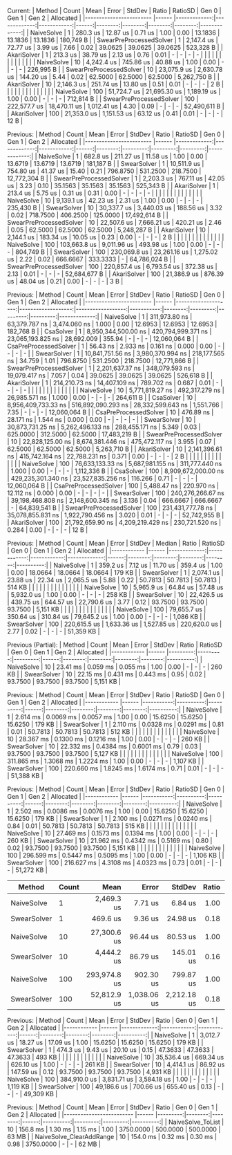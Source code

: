 Current:
|                  Method | Count |         Mean |        Error |      StdDev | Ratio | RatioSD |   Gen 0 |   Gen 1 |   Gen 2 |    Allocated |
|------------------------ |------ |-------------:|-------------:|------------:|------:|--------:|--------:|--------:|--------:|-------------:|
|              NaiveSolve |     1 |     280.3 us |     12.87 us |     0.71 us |  1.00 |    0.00 | 13.1836 | 13.1836 | 13.1836 |    180,749 B |
| SwearPreProcessedSolver |     1 |   2,147.4 us |     72.77 us |     3.99 us |  7.66 |    0.02 | 39.0625 | 39.0625 | 39.0625 |    523,328 B |
|             AkariSolver |     1 |     213.3 us |     38.79 us |     2.13 us |  0.76 |    0.01 |       - |       - |       - |            - |
|                         |       |              |              |             |       |         |         |         |         |              |
|              NaiveSolve |    10 |   4,242.4 us |    745.86 us |    40.88 us |  1.00 |    0.00 |       - |       - |       - |    226,995 B |
| SwearPreProcessedSolver |    10 |  23,075.9 us |  2,630.78 us |   144.20 us |  5.44 |    0.02 | 62.5000 | 62.5000 | 62.5000 |  5,262,750 B |
|             AkariSolver |    10 |   2,146.3 us |    251.74 us |    13.80 us |  0.51 |    0.01 |       - |       - |       - |          2 B |
|                         |       |              |              |             |       |         |         |         |         |              |
|              NaiveSolve |   100 |  51,724.7 us | 21,695.30 us | 1,189.19 us |  1.00 |    0.00 |       - |       - |       - |    712,814 B |
| SwearPreProcessedSolver |   100 | 222,577.7 us | 18,470.11 us | 1,012.41 us |  4.30 |    0.09 |       - |       - |       - | 52,490,611 B |
|             AkariSolver |   100 |  21,353.0 us |  1,151.53 us |    63.12 us |  0.41 |    0.01 |       - |       - |       - |         12 B |

Previous:
|                  Method | Count |         Mean |        Error |      StdDev | Ratio | RatioSD |    Gen 0 |    Gen 1 |    Gen 2 |    Allocated |
|------------------------ |------ |-------------:|-------------:|------------:|------:|--------:|---------:|---------:|---------:|-------------:|
|              NaiveSolve |     1 |     682.8 us |    211.27 us |    11.58 us |  1.00 |    0.00 |  13.6719 |  13.6719 |  13.6719 |    181,187 B |
|             SwearSolver |     1 |  10,511.9 us |    754.80 us |    41.37 us | 15.40 |    0.21 | 796.8750 | 531.2500 | 218.7500 | 12,772,304 B |
| SwearPreProcessedSolver |     1 |   2,203.3 us |    767.11 us |    42.05 us |  3.23 |    0.10 |  35.1563 |  35.1563 |  35.1563 |    525,343 B |
|             AkariSolver |     1 |     213.4 us |      5.75 us |     0.31 us |  0.31 |    0.00 |        - |        - |        - |            - |
|                         |       |              |              |             |       |         |          |          |          |              |
|              NaiveSolve |    10 |   9,139.1 us |     42.23 us |     2.31 us |  1.00 |    0.00 |        - |        - |        - |    235,430 B |
|             SwearSolver |    10 |  30,337.7 us |  3,440.03 us |   188.56 us |  3.32 |    0.02 | 718.7500 | 406.2500 | 125.0000 | 17,492,614 B |
| SwearPreProcessedSolver |    10 |  22,507.6 us |  7,666.21 us |   420.21 us |  2.46 |    0.05 |  62.5000 |  62.5000 |  62.5000 |  5,248,287 B |
|             AkariSolver |    10 |   2,144.1 us |    183.34 us |    10.05 us |  0.23 |    0.00 |        - |        - |        - |          2 B |
|                         |       |              |              |             |       |         |          |          |          |              |
|              NaiveSolve |   100 | 103,663.8 us |  9,011.96 us |   493.98 us |  1.00 |    0.00 |        - |        - |        - |    804,749 B |
|             SwearSolver |   100 | 230,069.8 us | 23,261.16 us | 1,275.02 us |  2.22 |    0.02 | 666.6667 | 333.3333 |        - | 64,786,024 B |
| SwearPreProcessedSolver |   100 | 220,857.4 us |  6,793.54 us |   372.38 us |  2.13 |    0.01 |        - |        - |        - | 52,684,677 B |
|             AkariSolver |   100 |  21,386.9 us |    876.39 us |    48.04 us |  0.21 |    0.00 |        - |        - |        - |          3 B |

Previous:
|                  Method | Count |                Mean |              Error |            StdDev |      Ratio | RatioSD |    Gen 0 |    Gen 1 |    Gen 2 |    Allocated |
|------------------------ |------ |--------------------:|-------------------:|------------------:|-----------:|--------:|---------:|---------:|---------:|-------------:|
|              NaiveSolve |     1 |       311,973.80 ns |      63,379.787 ns |      3,474.060 ns |      1.000 |    0.00 |  12.6953 |  12.6953 |  12.6953 |    182,768 B |
|               CsaSolver |     1 | 8,950,344,500.00 ns | 420,794,999.371 ns | 23,065,193.825 ns | 28,692.009 |  355.94 |        - |        - |        - | 12,060,064 B |
|   CsaPreProcessedSolver |     1 |            56.43 ns |           2.933 ns |          0.161 ns |      0.000 |    0.00 |        - |        - |        - |            - |
|             SwearSolver |     1 |    10,841,751.56 ns |   3,980,370.994 ns |    218,177.565 ns |     34.759 |    1.01 | 796.8750 | 531.2500 | 218.7500 | 12,771,866 B |
| SwearPreProcessedSolver |     1 |     2,201,637.37 ns |     348,079.593 ns |     19,079.417 ns |      7.057 |    0.04 |  39.0625 |  39.0625 |  39.0625 |    526,618 B |
|             AkariSolver |     1 |       214,210.73 ns |      14,407.109 ns |        789.702 ns |      0.687 |    0.01 |        - |        - |        - |            - |
|                         |       |                     |                    |                   |            |         |          |          |          |              |
|              NaiveSolve |    10 |     5,771,819.27 ns |     492,317.279 ns |     26,985.571 ns |      1.000 |    0.00 |        - |        - |        - |    264,611 B |
|               CsaSolver |    10 | 8,956,409,733.33 ns | 516,892,090.293 ns | 28,332,599.643 ns |  1,551.766 |    7.35 |        - |        - |        - | 12,060,064 B |
|   CsaPreProcessedSolver |    10 |           476.89 ns |          28.171 ns |          1.544 ns |      0.000 |    0.00 |        - |        - |        - |            - |
|             SwearSolver |    10 |    30,873,731.25 ns |   5,262,496.133 ns |    288,455.171 ns |      5.349 |    0.03 | 625.0000 | 312.5000 |  62.5000 | 17,483,219 B |
| SwearPreProcessedSolver |    10 |    22,828,125.00 ns |   8,674,381.446 ns |    475,472.117 ns |      3.955 |    0.07 |  62.5000 |  62.5000 |  62.5000 |  5,263,710 B |
|             AkariSolver |    10 |     2,141,396.61 ns |     415,742.164 ns |     22,788.231 ns |      0.371 |    0.00 |        - |        - |        - |          2 B |
|                         |       |                     |                    |                   |            |         |          |          |          |              |
|              NaiveSolve |   100 |    76,633,133.33 ns |   5,687,981.155 ns |    311,777.440 ns |      1.000 |    0.00 |        - |        - |        - |  1,112,336 B |
|               CsaSolver |   100 | 8,909,672,000.00 ns | 429,235,301.340 ns | 23,527,835.256 ns |    116.266 |    0.71 |        - |        - |        - | 12,060,064 B |
|   CsaPreProcessedSolver |   100 |         5,488.47 ns |         220.970 ns |         12.112 ns |      0.000 |    0.00 |        - |        - |        - |            - |
|             SwearSolver |   100 |   240,276,266.67 ns |  39,198,468.808 ns |  2,148,600.345 ns |      3.136 |    0.04 | 666.6667 | 666.6667 |        - | 64,839,541 B |
| SwearPreProcessedSolver |   100 |   231,431,777.78 ns |  35,078,855.831 ns |  1,922,790.456 ns |      3.020 |    0.01 |        - |        - |        - | 52,742,955 B |
|             AkariSolver |   100 |    21,792,659.90 ns |   4,209,219.429 ns |    230,721.520 ns |      0.284 |    0.00 |        - |        - |        - |         12 B |

Previous:
|      Method | Count |         Mean |       Error |      StdDev |       Median | Ratio | RatioSD |   Gen 0 |   Gen 1 |   Gen 2 | Allocated |
|------------ |------ |-------------:|------------:|------------:|-------------:|------:|--------:|--------:|--------:|--------:|----------:|
|  NaiveSolve |     1 |     359.2 us |     7.12 us |    11.70 us |     359.4 us |  1.00 |    0.00 | 18.0664 | 18.0664 | 18.0664 |    179 KB |
| SwearSolver |     1 |   2,074.1 us |    23.88 us |    22.34 us |   2,065.5 us |  5.88 |    0.22 | 50.7813 | 50.7813 | 50.7813 |    514 KB |
|             |       |              |             |             |              |       |         |         |         |         |           |
|  NaiveSolve |    10 |   5,965.9 us |    64.84 us |    57.48 us |   5,932.0 us |  1.00 |    0.00 |       - |       - |       - |    258 KB |
| SwearSolver |    10 |  22,426.5 us |   439.75 us |   644.57 us |  22,790.6 us |  3.77 |    0.12 | 93.7500 | 93.7500 | 93.7500 |  5,151 KB |
|             |       |              |             |             |              |       |         |         |         |         |           |
|  NaiveSolve |   100 |  79,655.7 us |   350.64 us |   310.84 us |  79,645.2 us |  1.00 |    0.00 |       - |       - |       - |  1,086 KB |
| SwearSolver |   100 | 220,615.5 us | 1,633.36 us | 1,527.85 us | 220,620.0 us |  2.77 |    0.02 |       - |       - |       - | 51,359 KB |

Previous (Partial):
|      Method | Count |     Mean |    Error |   StdDev | Ratio | RatioSD |   Gen 0 |   Gen 1 |   Gen 2 | Allocated |
|------------ |------ |---------:|---------:|---------:|------:|--------:|--------:|--------:|--------:|----------:|
|  NaiveSolve |    10 | 23.41 ms | 0.059 ms | 0.055 ms |  1.00 |    0.00 |       - |       - |       - |    260 KB |
| SwearSolver |    10 | 22.15 ms | 0.431 ms | 0.443 ms |  0.95 |    0.02 | 93.7500 | 93.7500 | 93.7500 |  5,151 KB |

Previous:
|      Method | Count |       Mean |     Error |    StdDev | Ratio | RatioSD |   Gen 0 |   Gen 1 |   Gen 2 | Allocated |
|------------ |------ |-----------:|----------:|----------:|------:|--------:|--------:|--------:|--------:|----------:|
|  NaiveSolve |     1 |   2.614 ms | 0.0069 ms | 0.0057 ms |  1.00 |    0.00 | 15.6250 | 15.6250 | 15.6250 |    179 KB |
| SwearSolver |     1 |   2.110 ms | 0.0328 ms | 0.0291 ms |  0.81 |    0.01 | 50.7813 | 50.7813 | 50.7813 |    512 KB |
|             |       |            |           |           |       |         |         |         |         |           |
|  NaiveSolve |    10 |  28.367 ms | 0.1300 ms | 0.1216 ms |  1.00 |    0.00 |       - |       - |       - |    260 KB |
| SwearSolver |    10 |  22.332 ms | 0.4384 ms | 0.6001 ms |  0.79 |    0.03 | 93.7500 | 93.7500 | 93.7500 |  5,127 KB |
|             |       |            |           |           |       |         |         |         |         |           |
|  NaiveSolve |   100 | 311.865 ms | 1.3068 ms | 1.2224 ms |  1.00 |    0.00 |       - |       - |       - |  1,107 KB |
| SwearSolver |   100 | 220.660 ms | 1.8245 ms | 1.6174 ms |  0.71 |    0.01 |       - |       - |       - | 51,388 KB |

Previous:
|      Method | Count |       Mean |     Error |    StdDev | Ratio | RatioSD |   Gen 0 |   Gen 1 |   Gen 2 | Allocated |
|------------ |------ |-----------:|----------:|----------:|------:|--------:|--------:|--------:|--------:|----------:|
|  NaiveSolve |     1 |   2.502 ms | 0.0086 ms | 0.0076 ms |  1.00 |    0.00 | 15.6250 | 15.6250 | 15.6250 |    179 KB |
| SwearSolver |     1 |   2.100 ms | 0.0271 ms | 0.0240 ms |  0.84 |    0.01 | 50.7813 | 50.7813 | 50.7813 |    515 KB |
|             |       |            |           |           |       |         |         |         |         |           |
|  NaiveSolve |    10 |  27.469 ms | 0.1573 ms | 0.1394 ms |  1.00 |    0.00 |       - |       - |       - |    260 KB |
| SwearSolver |    10 |  21.962 ms | 0.4342 ms | 0.5169 ms |  0.80 |    0.02 | 93.7500 | 93.7500 | 93.7500 |  5,151 KB |
|             |       |            |           |           |       |         |         |         |         |           |
|  NaiveSolve |   100 | 296.599 ms | 0.5447 ms | 0.5095 ms |  1.00 |    0.00 |       - |       - |       - |  1,106 KB |
| SwearSolver |   100 | 216.627 ms | 4.3108 ms | 4.0323 ms |  0.73 |    0.01 |       - |       - |       - | 51,272 KB |


|      Method | Count |         Mean |       Error |      StdDev | Ratio |   Gen 0 |   Gen 1 |   Gen 2 | Allocated |
|------------ |------ |-------------:|------------:|------------:|------:|--------:|--------:|--------:|----------:|
|  NaiveSolve |     1 |   2,469.3 us |     7.71 us |     6.84 us |  1.00 | 15.6250 | 15.6250 | 15.6250 |    178 KB |
| SwearSolver |     1 |     469.6 us |     9.36 us |    24.98 us |  0.18 | 46.8750 | 46.8750 | 46.8750 |    493 KB |
|             |       |              |             |             |       |         |         |         |           |
|  NaiveSolve |    10 |  27,300.6 us |    96.44 us |    80.53 us |  1.00 |       - |       - |       - |    258 KB |
| SwearSolver |    10 |   4,444.2 us |    86.79 us |   145.01 us |  0.16 | 93.7500 | 93.7500 | 93.7500 |  4,931 KB |
|             |       |              |             |             |       |         |         |         |           |
|  NaiveSolve |   100 | 293,974.8 us |   902.30 us |   799.87 us |  1.00 |       - |       - |       - |  1,080 KB |
| SwearSolver |   100 |  52,812.9 us | 1,038.06 us | 2,212.18 us |  0.18 |       - |       - |       - | 49,309 KB |

Previous:
|      Method | Count |         Mean |       Error |      StdDev | Ratio |   Gen 0 |   Gen 1 |   Gen 2 | Allocated |
|------------ |------ |-------------:|------------:|------------:|------:|--------:|--------:|--------:|----------:|
|  NaiveSolve |     1 |   3,012.7 us |    18.27 us |    17.09 us |  1.00 | 15.6250 | 15.6250 | 15.6250 |    179 KB |
| SwearSolver |     1 |     474.3 us |     9.43 us |    20.10 us |  0.15 | 47.3633 | 47.3633 | 47.3633 |    493 KB |
|             |       |              |             |             |       |         |         |         |           |
|  NaiveSolve |    10 |  35,536.4 us |   669.34 us |   626.10 us |  1.00 |       - |       - |       - |    261 KB |
| SwearSolver |    10 |   4,414.1 us |    86.92 us |   147.59 us |  0.12 | 93.7500 | 93.7500 | 93.7500 |  4,931 KB |
|             |       |              |             |             |       |         |         |         |           |
|  NaiveSolve |   100 | 384,910.0 us | 3,831.71 us | 3,584.18 us |  1.00 |       - |       - |       - |  1,119 KB |
| SwearSolver |   100 |  49,186.6 us |   700.66 us |   655.40 us |  0.13 |       - |       - |       - | 49,309 KB |

Previous:
|                   Method | Count |     Mean |   Error |  StdDev | Ratio |     Gen 0 |    Gen 1 |    Gen 2 | Allocated |
|------------------------- |------ |---------:|--------:|--------:|------:|----------:|---------:|---------:|----------:|
|        NaiveSolve_ToList |    10 | 156.8 ms | 1.30 ms | 1.15 ms |  1.00 | 3750.0000 | 500.0000 | 500.0000 |     63 MB |
| NaiveSolve_ClearAddRange |    10 | 154.0 ms | 0.32 ms | 0.30 ms |  0.98 | 3750.0000 |        - |        - |     62 MB |